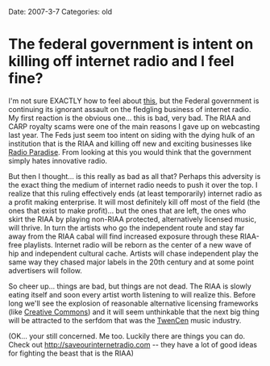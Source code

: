 Date: 2007-3-7
Categories: old

# The federal government is intent on killing off internet radio and I feel fine?

I'm not sure EXACTLY how to feel about <a href="http://www.kurthanson.com/archive/news/030207/index.shtml">this</a>, but the Federal government is continuing its ignorant assault on the fledgling business of internet radio.  My first reaction is the obvious one... this is bad, very bad.  The RIAA and CARP royalty scams were one of the main reasons I gave up on webcasting last year.  The Feds just seem too intent on siding with the dying hulk of an institution that is the RIAA and killing off new and exciting businesses like <a href="http://radioparadise.com">Radio Paradise</a>.  From looking at this you would think that the government simply hates innovative radio.
<!--more-->
But then I thought... is this really as bad as all that?  Perhaps this adversity is the exact thing the medium of internet radio needs to push it over the top.  I realize that this ruling effectively ends (at least temporarily) internet radio as a profit making enterprise. It will most definitely kill off most of the field (the ones that exist to make profit)... but the ones that are left, the ones who skirt the RIAA by playing non-RIAA protected, alternatively licensed music, will thrive.  In turn the artists who go the independent route and stay far away from the RIAA cabal will find increased exposure through these RIAA-free playlists.  Internet radio will be reborn as the center of a new wave of hip and independent cultural cache.   Artists will chase independent play the same way they chased major labels in the 20th century and at some point advertisers will follow.

So cheer up... things are bad, but things are not dead.  The RIAA is slowly eating itself and soon every artist worth listening to will realize this.  Before long we'll see the explosion of reasonable alternative licensing frameworks (like <a href="http://creativecommons.org">Creative Commons</a>) and it will seem unthinkable that the next big thing will be attracted to the serfdom that was the <a href="http://www.urbandictionary.com/define.php?term=twencen">TwenCen</a> music industry.

(OK... your still concerned.  Me too.  Luckily there are things you can do. Check out <a href="http://www.saveourinternetradio.com/">http://saveourinternetradio.com</a> -- they have a lot of good ideas for fighting the beast that is the RIAA)
